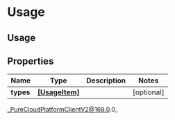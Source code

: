 # Usage

## Usage

## Properties

|Name | Type | Description | Notes|
|------------ | ------------- | ------------- | -------------|
| **types** | [**[UsageItem]**]([UsageItem]) |  | [optional] |



_PureCloudPlatformClientV2@168.0.0_
